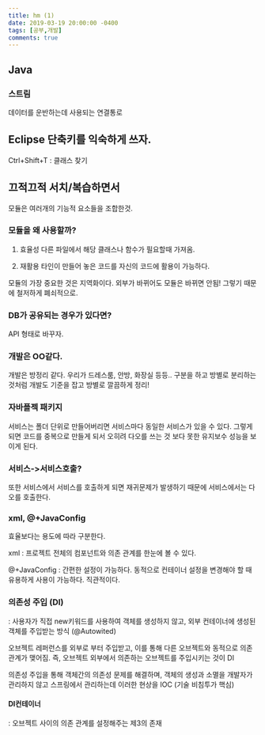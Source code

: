 ```yaml
---
title: hm (1)
date: 2019-03-19 20:00:00 -0400
tags: [공부,개발]
comments: true
---
```


## Java
### 스트림
데이터를 운반하는데 사용되는 연결통로

## Eclipse 단축키를 익숙하게 쓰자.
Ctrl+Shift+T : 클래스 찾기

## 끄적끄적 서치/복습하면서 
모듈은 여러개의 기능적 요소들을 조합한것.

### 모듈을 왜 사용할까? 
1. 효율성
다른 파일에서 해당 클래스나 함수가 필요할때 가져옴.

2. 재활용
타인이 만들어 놓은 코드를 자신의 코드에 활용이 가능하다.

모듈의 가장 중요한 것은 지역화이다.
외부가 바뀌어도 모듈은 바뀌면 안됨!
그렇기 때문에 철저하게 폐쇠적으로.

### DB가 공유되는 경우가 있다면?
API 형태로 바꾸자.

### 개발은 OO같다.
개발은 방정리 같다.
우리가 드레스룸, 안방, 화장실 등등.. 구분을 하고 방별로 분리하는 것처럼
개발도 기준을 잡고 방별로 깔끔하게 정리!

### 자바플젝 패키지
서비스는 폴더 단위로 만들어버리면 서비스마다 동일한 서비스가 있을 수 있다.
그렇게 되면 코드를 중복으로 만들게 되서 오히려 다오를 쓰는 것 보다 못한 유지보수 성능을 보이게 된다.

### 서비스->서비스호출?
또한 서비스에서 서비스를 호출하게 되면 재귀문제가 발생하기 때문에 서비스에서는 다오를 호출한다.

### xml, @+JavaConfig
효율보다는 용도에 따라 구분한다.

xml
: 프로젝트 전체의 컴포넌트와 의존 관계를 한눈에 볼 수 있다.

@+JavaConfig 
: 간편한 설정이 가능하다.
동적으로 컨테이너 설정을 변경해야 할 때 유용하게 사용이 가능하다.
직관적이다.

 ### 의존성 주입 (DI)
 : 사용자가 직접 new키워드를 사용하여 객체를 생성하지 않고, 외부 컨테이너에 생성된 객체를 주입받는 방식
 (@Autowited)

오브젝트 레퍼런스를 외부로 부터 주입받고, 이를 통해 다른 오브젝트와 동적으로 의존관계가 맺어짐.
즉, 오브젝트 외부에서 의존하는 오브젝트를 주입시키는 것이 DI

의존성 주입을 통해 객체간의 의존성 문제를 해결하며,
객체의 생성과 소멸을 개발자가 관리하지 않고 스프링에서 관리하는데 이러한 현상을 IOC 
(기술 비침투가 핵심)

#### DI컨테이너
: 오브젝트 사이의 의존 관계를 설정해주는 제3의 존재


